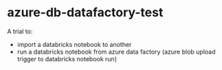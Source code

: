 # azure-db-datafactory-test

A trial to: 
* import a databricks notebook to another
* run a databricks notebook from azure data factory (azure blob upload trigger to databricks notebook run)
 
